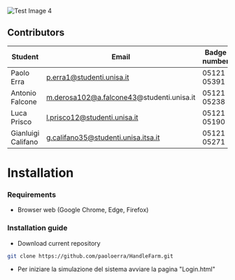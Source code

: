 ![Test Image 4](/WebContent/images/DocuExchange_1.png)

## Contributors

| Student | Email | Badge number|
| ------ | ------ | ------ |
| Paolo Erra | p.erra1@studenti.unisa.it |05121 05391|
| Antonio Falcone  |m.derosa102@a.falcone43@studenti.unisa.it |05121 05238|
| Luca Prisco | l.prisco12@studenti.unisa.it |05121 05190|
| Gianluigi Califano |g.califano35@studenti.unisa.itsa.it |05121 05271|

# Installation

### Requirements
* Browser web (Google Chrome, Edge, Firefox)

### Installation guide
* Download current repository

```sh
git clone https://github.com/paoloerra/HandleFarm.git
```

* Per iniziare la simulazione del sistema avviare la pagina "Login.html"
